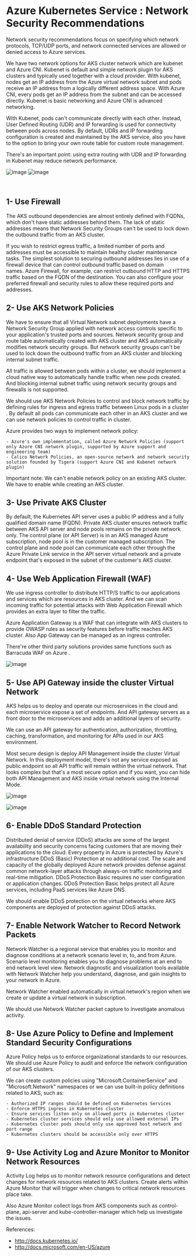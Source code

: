 # Azure Kubernetes Service : Network Security Recommendations

Network security recommendations focus on specifying which network protocols, TCP/UDP ports, and network connected services are allowed or denied access to Azure services. 

We have two network options for AKS cluster network which are kubenet and Azure CNI. Kubenet is default and simple network plugin for AKS clusters and typically used together with a cloud provider. With kubenet, nodes get an IP address from the Azure virtual network subnet and pods receive an IP address from a logically different address space.  With Azure CNI, every pods get an IP address from the subnet and can be accessed directly.  Kubenet is basic networking and Azure CNI is advanced networking. 

With Kubenet, pods can't communicate directly with each other. Instead, User Defined Routing (UDR) and IP forwarding is used for connectivity between pods across nodes. By default, UDRs and IP forwarding configuration is created and maintained by the AKS service, also you have to the option to bring your own route table for custom route management. 

There's an important point: using extra routing with UDR and IP forwarding in Kubenet may reduce network performance. 


![image](https://user-images.githubusercontent.com/9195953/111771755-1fe17d80-88bd-11eb-8fae-8a122b27a8d5.png)  ![image](https://user-images.githubusercontent.com/9195953/111771795-2a037c00-88bd-11eb-9ab4-cd74263149b5.png)
	
 


## 1- Use Firewall

The AKS outbound dependencies are almost entirely defined with FQDNs, which don't have static addresses behind them. The lack of static addresses means that Network Security Groups can't be used to lock down the outbound traffic from an AKS cluster.

If you wish to restrict egress traffic, a limited number of ports and addresses must be accessible to maintain healthy cluster maintenance tasks. The simplest solution to securing outbound addresses lies in use of a firewall device that can control outbound traffic based on domain names. Azure Firewall, for example, can restrict outbound HTTP and HTTPS traffic based on the FQDN of the destination. You can also configure your preferred firewall and security rules to allow these required ports and addresses.

## 	2- Use AKS Network Policies

We have to ensure that all Virtual Network subnet deployments have a Network Security Group applied with network access controls specific to your application's trusted ports and sources. Network security group and route table automatically created with AKS cluster and AKS automatically modifies network security groups. But network security groups can't be used to lock down the outbound traffic from an AKS cluster and blocking internal subnet traffic.  

All traffic is allowed between pods within a cluster, we should implement a cloud native way to automatically handle traffic when new pods created.  And blocking internal subnet traffic using network security groups and firewalls is not supported. 

We should use AKS Network Policies to control and block network traffic by defining rules for ingress and egress traffic between Linux pods in a cluster . By default all pods can communicate each other in an AKS cluster and we can use network policies to control traffic in cluster.  

Azure provides two ways to implement network policy:

	- Azure's own implementation, called Azure Network Policies (support only Azure CNI network plugin, supported by Azure support and engineering team)
	- Calico Network Policies, an open-source network and network security solution founded by Tigera (support Azure CNI and Kubenet network plugin)

Important note: We can't enable network policy on an existing AKS cluster. We have to enable while creating an AKS cluster.

## 	3- Use Private AKS Cluster

By default, the Kubernetes API server uses a public IP address and a fully qualified domain name (FQDN). Private AKS cluster ensures network traffic between AKS API server and node pools remains on the private network only. The control plane (or API Server) is in an AKS managed Azure subscription, node pool is in the customer managed subscription. The control plane and node pool can communicate each other through the Azure Private Link service in the API server virtual network and a private endpoint that's exposed in the subnet of the customer's AKS cluster.

## 	4- Use Web Application Firewall (WAF) 

We use ingress controller to distribute HTTP/S traffic to our applications and services which are resources in AKS cluster. And we can scan incoming traffic for potential attacks with Web Application Firewall which provides an extra layer to filter the traffic. 

Azure Application Gateway is a WAF that can integrate with AKS clusters to provide OWASP rules as security features before traffic reaches AKS cluster. Also App Gateway can be managed as an ingress controller. 

There're other third party solutions provides same functions such as Barracuda WAF on Azure .

![image](https://user-images.githubusercontent.com/9195953/111772456-ecebb980-88bd-11eb-8be3-f7c2e2914c82.png)



## 	5- Use API Gateway inside the cluster Virtual Network

AKS helps us to deploy and operate our microservices in the cloud and each microservice expose a set of endpoints. And API gateway servers as a front door to the microservices and adds an additional layers of security. 

We can use an API gateway for authentication, authorization, throttling, caching, transformation, and monitoring for APIs used in our AKS environment. 

Most secure design is deploy API Management inside the cluster Virtual Network. In this deployment model, there's not any service exposed as public endpoint so all API traffic will remain within the virtual network.  That looks complex but that's a most secure option and if you want, you can hide both API Management and AKS inside virtual network using the Internal Mode.

![image](https://user-images.githubusercontent.com/9195953/111772468-f2490400-88bd-11eb-8b0e-3b81a6c45151.png)

![image](https://user-images.githubusercontent.com/9195953/111772617-1b699480-88be-11eb-8d6e-18f78425753e.png)




## 	6- Enable DDoS Standard Protection

Distributed denial of service (DDoS) attacks are some of the largest availability and security concerns facing customers that are moving their applications to the cloud. Every property in Azure is protected by Azure's infrastructure DDoS (Basic) Protection at no additional cost. The scale and capacity of the globally deployed Azure network provides defense against common network-layer attacks through always-on traffic monitoring and real-time mitigation. DDoS Protection Basic requires no user configuration or application changes. DDoS Protection Basic helps protect all Azure services, including PaaS services like Azure DNS.

We should enable DDoS protection on the virtual networks where AKS components are deployed of protection against DDoS attacks.

## 	7- Enable Network Watcher to Record Network Packets

Network Watcher is a regional service that enables you to monitor and diagnose conditions at a network scenario level in, to, and from Azure. Scenario level monitoring enables you to diagnose problems at an end to end network level view. Network diagnostic and visualization tools available with Network Watcher help you understand, diagnose, and gain insights to your network in Azure. 

Network Watcher enabled automatically in virtual network's region when we create or update a virtual network in subscription.

We should use Network Watcher packet capture to investigate anomalous activity.

## 	8- Use Azure Policy to Define and Implement Standard Security Configurations

Azure Policy helps us to enforce organizational standards to our resources. We should use Azure Policy to audit and enforce the network configuration of our AKS clusters.

We can create custom policies using "Microsoft.ContainerService" and "Microsoft.Network" namespaces or we can use built-in policy definitions related to AKS, such as:

	- Authorized IP ranges should be defined on Kubernetes Services
	- Enforce HTTPS ingress in Kubernetes cluster
	- Ensure services listen only on allowed ports in Kubernetes cluster
	- Kubernetes cluster services should only use allowed external IPs
	- Kubernetes cluster pods should only use approved host network and port range
	- Kubernetes clusters should be accessible only over HTTPS

## 	9- Use Activity Log and Azure Monitor to Monitor Network Resources

Activity Log helps us to monitor network resource configurations and detect changes for network resources related to AKS clusters. Create alerts within Azure Monitor that will trigger when changes to critical network resources place take. 

Also Azure Monitor collect logs from AKS components such as control-plane, api-server and kube-controller-manager which help us investigate the issues. 


References:

- http://docs.kubernetes.io/
- http://docs.microsoft.com/en-US/azure

